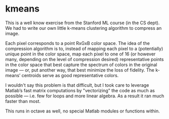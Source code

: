 # kmeans

This is a well know exercise from the Stanford ML course (in the CS dept). We had to write our own little k-means clustering algorithm to compress an image. 

Each pixel corresponds to a point RxGxB color space. The idea of the compression algorithm is to, instead of mapping each pixel to a (potentially) unique point in the color space, map each pixel to one of 16 (or however many, depending on the level of compression desired) representative points in the color space that best capture the spectrum of colors in the original image — or, put another way, that best minimize the loss of fidelity. The k-means’ centroids serve as good representative colors.

I wouldn't say this problem is that difficult, but I took care to leverage Matlab’s fast matrix computations by "vectorizing" the code as much as possible — i.e. few for loops and more linear algebra. As a result it ran much faster than most.

This runs in octave as well, no special Matlab modules or functions within.